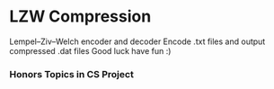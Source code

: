 # LZW Compression
Lempel–Ziv–Welch encoder and decoder
Encode .txt files and output compressed .dat files
Good luck have fun :)

### Honors Topics in CS Project
